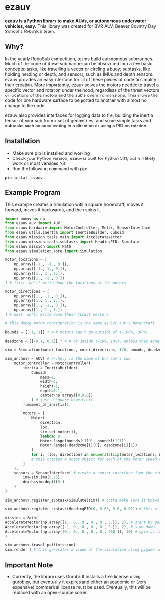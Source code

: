 # ezauv
**ezauv is a Python library to make AUVs, or autonomous underwater vehicles, easy.**
This library was created for BVR AUV, Beaver Country Day School's RoboSub team.

## Why?
In the yearly RoboSub competition, teams build autonomous submarines. Much of the code of these submarine can be abstracted into a few basic concepts: tasks, like travelling a vector or circling a buoy; subtasks, like holding heading or depth; and sensors, such as IMUs and depth sensors. ezauv provides an easy interface for all of these pieces of code to simplify their creation. More importantly, ezauv solves the motors needed to travel a specific vector and rotation under the hood, regardless of the thrust vectors or locations of the motors and the sub's overall dimensions. This allows the code for one hardware surface to be ported to another with almost no change to the code.

ezauv also provides interfaces for logging data to file, building the inertia tensor of your sub from a set of geometries, and some simple tasks and subtasks such as accelerating in a direction or using a PID on rotation.

## Installation

 - Make sure pip is installed and working
 - Check your Python version; ezauv is built for Python 3.11, but will likely work on most versions >3
 - Run the following command with pip:
```
pip install ezauv
```
## Example Program
This example creates a simulation with a square hovercraft, moves it forward, moves it backwards, and then spins it.
```python
import numpy as np
from ezauv.auv import AUV
from ezauv.hardware import MotorController, Motor, SensorInterface
from ezauv.utils.inertia import InertiaBuilder, Cuboid
from ezauv.mission.tasks.main import AccelerateVector
from ezauv.mission.tasks.subtasks import HeadingPID, Simulate
from ezauv.mission import Path
from ezauv.simulation.core import Simulation

motor_locations = [
	np.array([-1., -1., 0.]),
	np.array([-1., 1., 0.]),
	np.array([1., 1., 0.]),
	np.array([1., -1., 0.])
] # first, we'll write down the locations of the motors

motor_directions = [
	np.array([1., -1., 0.]),
	np.array([1., 1., 0.]),
	np.array([1., -1., 0.]),
	np.array([1., 1., 0.])
] # next, we'll write down their thrust vectors

# this debug motor configuration is the same as bvr auv's hovercraft

bounds = [[-1, 1]] * 4 # motors can't go outside of (-100%, 100%)...

deadzone = [[-0.1, 0.1]] * 4 # or inside (-10%, 10%), unless they equal 0 exactly

sim = Simulation(motor_locations, motor_directions, 1/6, bounds, deadzone)

sim_anchovy = AUV( # anchovy is the name of bvr auv's sub
	motor_controller = MotorController(
		inertia = InertiaBuilder(
			Cuboid(
				mass=1,
				width=1,
				height=1,
				depth=0.1,
				center=np.array([0,0,0])
			) # just a square hovercraft
		).moment_of_inertia(),

		motors = [
			Motor(
				direction,
				loc,
				sim.set_motor(i),
				lambda: 0,
				Motor.Range(bounds[i][0], bounds[i][1]),
				Motor.Range(-deadzone[i][0], deadzone[i][1])
			)
			for i, (loc, direction) in enumerate(zip(motor_locations, motor_directions))
			# this creates a motor object for each of the motor speed and location combos
		]
	),
	sensors = SensorInterface( # create a sensor interface from the simulation's sensors
		imu=sim.imu(0.05),
		depth=sim.depth(0.)
	)
)

sim_anchovy.register_subtask(Simulate(sim)) # gotta make sure it knows to simulate the sub

sim_anchovy.register_subtask(HeadingPID(0, 0.03, 0.0, 0.01)) # this will keep it facing straight

mission = Path(
AccelerateVector(np.array([1., 0., 0., 0., 0., 0.]), 2), # start by going forward
AccelerateVector(np.array([-1, 0., 0., 0., 0., 0.]), 2), # slow down...
AccelerateVector(np.array([0., 0., 0., 0., 0., 100.]), 10) # spin as fast as you can!
) 

sim_anchovy.travel_path(mission)
sim.render() # this generates a video of the simulation using pygame in animations/animation.mp4
```

## Important Note
- Currently, the library uses Gurobi. It installs a free license using gurobipy, but eventually it expires and either an academic or (very expensive) commerical license must be used. Eventually, this will be replaced with an open-source solver.